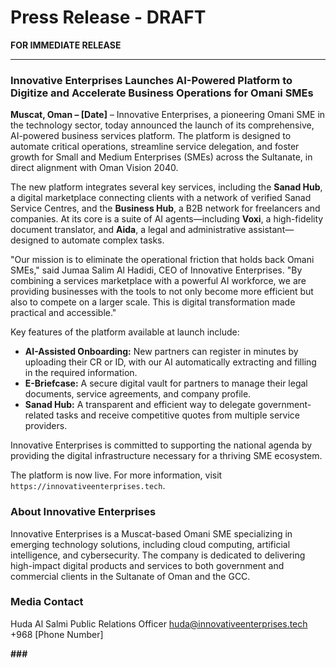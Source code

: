 
# Press Release - DRAFT

**FOR IMMEDIATE RELEASE**

---

### **Innovative Enterprises Launches AI-Powered Platform to Digitize and Accelerate Business Operations for Omani SMEs**

**Muscat, Oman – [Date]** – Innovative Enterprises, a pioneering Omani SME in the technology sector, today announced the launch of its comprehensive, AI-powered business services platform. The platform is designed to automate critical operations, streamline service delegation, and foster growth for Small and Medium Enterprises (SMEs) across the Sultanate, in direct alignment with Oman Vision 2040.

The new platform integrates several key services, including the **Sanad Hub**, a digital marketplace connecting clients with a network of verified Sanad Service Centres, and the **Business Hub**, a B2B network for freelancers and companies. At its core is a suite of AI agents—including **Voxi**, a high-fidelity document translator, and **Aida**, a legal and administrative assistant—designed to automate complex tasks.

"Our mission is to eliminate the operational friction that holds back Omani SMEs," said Jumaa Salim Al Hadidi, CEO of Innovative Enterprises. "By combining a services marketplace with a powerful AI workforce, we are providing businesses with the tools to not only become more efficient but also to compete on a larger scale. This is digital transformation made practical and accessible."

Key features of the platform available at launch include:
- **AI-Assisted Onboarding:** New partners can register in minutes by uploading their CR or ID, with our AI automatically extracting and filling in the required information.
- **E-Briefcase:** A secure digital vault for partners to manage their legal documents, service agreements, and company profile.
- **Sanad Hub:** A transparent and efficient way to delegate government-related tasks and receive competitive quotes from multiple service providers.

Innovative Enterprises is committed to supporting the national agenda by providing the digital infrastructure necessary for a thriving SME ecosystem.

The platform is now live. For more information, visit `https://innovativeenterprises.tech`.

### **About Innovative Enterprises**
Innovative Enterprises is a Muscat-based Omani SME specializing in emerging technology solutions, including cloud computing, artificial intelligence, and cybersecurity. The company is dedicated to delivering high-impact digital products and services to both government and commercial clients in the Sultanate of Oman and the GCC.

### **Media Contact**
Huda Al Salmi
Public Relations Officer
huda@innovativeenterprises.tech
+968 [Phone Number]

**###**

